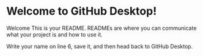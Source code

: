 # Welcome to GitHub Desktop!
Welcome
This is your README. READMEs are where you can communicate what your project is and how to use it.

Write your name on line 6, save it, and then head back to GitHub Desktop.
